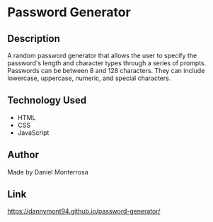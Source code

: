 # Password Generator

## Description
A random password generator that allows the user to specify the password's length and character types through a series of prompts. Passwords can be between 8 and 128 characters. They can include lowercase, uppercase, numeric, and special characters.

## Technology Used
* HTML
* CSS
* JavaScript

## Author
Made by Daniel Monterrosa

## Link
https://dannymont94.github.io/password-generator/